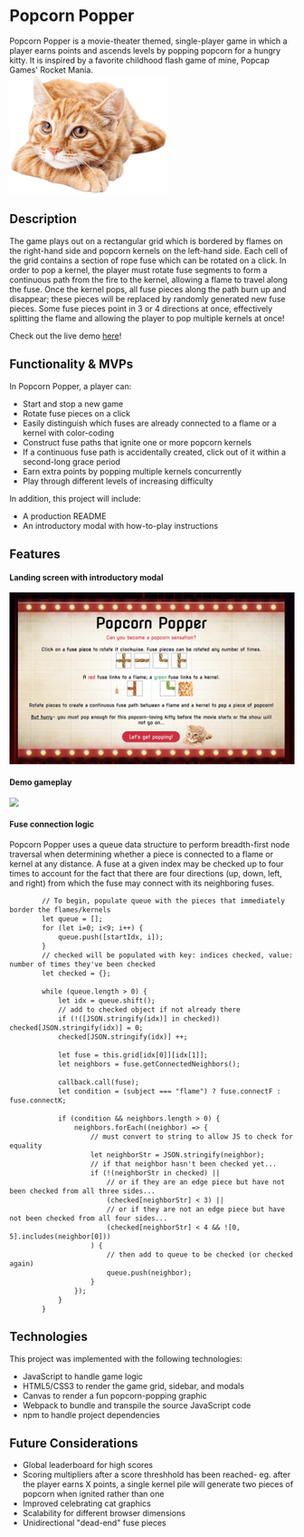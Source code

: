 # Popcorn Popper
Popcorn Popper is a movie-theater themed, single-player game in which a player earns points and ascends levels by popping popcorn for a hungry kitty. It is inspired by a favorite childhood flash game of mine, Popcap Games' Rocket Mania. <br>
<img src="/images/kittens/intro.png" alt = "i can has popcorn?" width="280" height="210">

## Description
The game plays out on a rectangular grid which is bordered by flames on the right-hand side and popcorn kernels on the left-hand side. Each cell of the grid contains a section of rope fuse which can be rotated on a click. In order to pop a kernel, the player must rotate fuse segments to form a continuous path from the fire to the kernel, allowing a flame to travel along the fuse. Once the kernel pops, all fuse pieces along the path burn up and disappear; these pieces will be replaced by randomly generated new fuse pieces. Some fuse pieces point in 3 or 4 directions at once, effectively splitting the flame and allowing the player to pop multiple kernels at once!

Check out the live demo [here](https://virgknight.github.io/popcorn/)!

## Functionality & MVPs
In Popcorn Popper, a player can:
* Start and stop a new game
* Rotate fuse pieces on a click
* Easily distinguish which fuses are already connected to a flame or a kernel with color-coding
* Construct fuse paths that ignite one or more popcorn kernels
* If a continuous fuse path is accidentally created, click out of it within a second-long grace period
* Earn extra points by popping multiple kernels concurrently
* Play through different levels of increasing difficulty

In addition, this project will include:
* A production README
* An introductory modal with how-to-play instructions

## Features
#### Landing screen with introductory modal
![introductory modal](/images/readme/intro-modal.png)

#### Demo gameplay
![](images/readme/gameplay.gif)

#### Fuse connection logic
Popcorn Popper uses a queue data structure to perform breadth-first node traversal when determining whether a piece is connected to a flame or kernel at any distance. A fuse at a given index may be checked up to four times to account for the fact that there are four directions (up, down, left, and right) from which the fuse may connect with its neighboring fuses.
```
        // To begin, populate queue with the pieces that immediately border the flames/kernels
        let queue = [];
        for (let i=0; i<9; i++) {
            queue.push([startIdx, i]);
        }
        // checked will be populated with key: indices checked, value: number of times they've been checked
        let checked = {};

        while (queue.length > 0) {
            let idx = queue.shift();
            // add to checked object if not already there
            if (!([JSON.stringify(idx)] in checked)) checked[JSON.stringify(idx)] = 0;
            checked[JSON.stringify(idx)] ++;

            let fuse = this.grid[idx[0]][idx[1]];
            let neighbors = fuse.getConnectedNeighbors();

            callback.call(fuse);
            let condition = (subject === "flame") ? fuse.connectF : fuse.connectK;

            if (condition && neighbors.length > 0) {
                neighbors.forEach((neighbor) => {
                    // must convert to string to allow JS to check for equality
                    let neighborStr = JSON.stringify(neighbor);
                    // if that neighbor hasn't been checked yet...
                    if (!(neighborStr in checked) || 
                        // or if they are an edge piece but have not been checked from all three sides...
                        (checked[neighborStr] < 3) ||
                        // or if they are not an edge piece but have not been checked from all four sides...
                        (checked[neighborStr] < 4 && ![0, 5].includes(neighbor[0]))
                    ) {
                        // then add to queue to be checked (or checked again)
                        queue.push(neighbor);
                    }
                });
            }
        }
```

## Technologies
This project was implemented with the following technologies:
* JavaScript to handle game logic
* HTML5/CSS3 to render the game grid, sidebar, and modals
* Canvas to render a fun popcorn-popping graphic
* Webpack to bundle and transpile the source JavaScript code
* npm to handle project dependencies

## Future Considerations
* Global leaderboard for high scores
* Scoring multipliers after a score threshhold has been reached- eg. after the player earns X points, a single kernel pile will generate two pieces of popcorn when ignited rather than one
* Improved celebrating cat graphics
* Scalability for different browser dimensions
* Unidirectional "dead-end" fuse pieces
